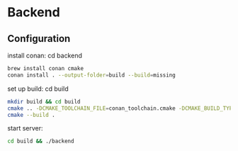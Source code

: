 # Backend

## Configuration

install conan:
cd backend
```bash
brew install conan cmake
conan install . --output-folder=build --build=missing
```

set up build:
cd build
```bash
mkdir build && cd build
cmake .. -DCMAKE_TOOLCHAIN_FILE=conan_toolchain.cmake -DCMAKE_BUILD_TYPE=Release
cmake --build .
```

start server:
```bash
cd build && ./backend
```

